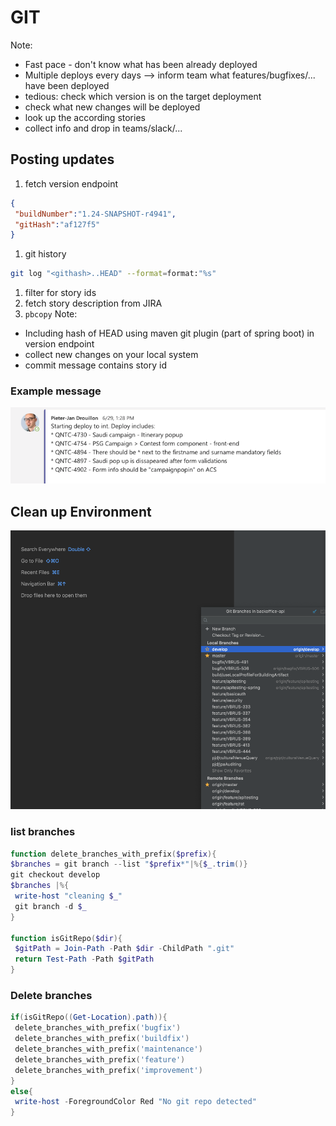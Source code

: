# GIT
Note:
* Fast pace - don't know what has been already deployed
* Multiple deploys every days --> inform team what features/bugfixes/... have been deployed
* tedious: check which version is on the target deployment
* check what new changes will be deployed
* look up the according stories
* collect info and drop in teams/slack/...


## Posting updates
1. fetch version endpoint
```json
{
 "buildNumber":"1.24-SNAPSHOT-r4941",
 "gitHash":"af127f5"
}
```
1. git history
```bash
git log "<githash>..HEAD" --format=format:"%s"
```
1. filter for story ids
1. fetch story description from JIRA
1. ``pbcopy``
Note:
* Including hash of HEAD using maven git plugin (part of spring boot) in version endpoint
* collect new changes on your local system
* commit message contains story id


### Example message
![Example deploy message](../assets/deploy_message.png "Example deploy message")


## Clean up Environment
![Example deploy message](../assets/intellij-branches-zoom.png "Example deploy message")<!-- .element height="70%" width="70%" -->


### list branches
```Powershell
function delete_branches_with_prefix($prefix){
$branches = git branch --list "$prefix*"|%{$_.trim()}
git checkout develop
$branches |%{
 write-host "cleaning $_"
 git branch -d $_
}

function isGitRepo($dir){
 $gitPath = Join-Path -Path $dir -ChildPath ".git"
 return Test-Path -Path $gitPath
}
```


### Delete branches
```powershell
if(isGitRepo((Get-Location).path)){
 delete_branches_with_prefix('bugfix')
 delete_branches_with_prefix('buildfix')
 delete_branches_with_prefix('maintenance')
 delete_branches_with_prefix('feature')
 delete_branches_with_prefix('improvement')
}
else{
 write-host -ForegroundColor Red "No git repo detected"
}
```
